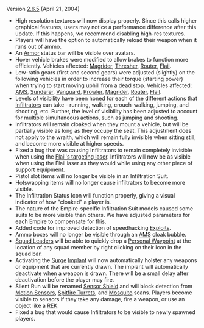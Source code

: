 Version [2.6.5](2.6.5.md) (April 21, 2004)

- High resolution textures will now display properly. Since this calls higher
  graphical features, users may notice a performance difference after this
  update. If this happens, we recommend disabling high-res textures.
- Players will have the option to automatically reload their weapon when it runs
  out of ammo.
- An [Armor](../armor/index.md) status bar will be visible over avatars.
- Hover vehicle brakes were modified to allow brakes to function more
  efficiently. Vehicles affected: [Magrider](../vehicles/Magrider.md),
  [Thresher](../vehicles/Thresher.md), [Router](../vehicles/Router.md),
  [Flail](../vehicles/Flail.md).
- Low-ratio gears (first and second gears) were adjusted (slightly) on the
  following vehicles in order to increase their torque (starting power) when
  trying to start moving uphill from a dead stop. Vehicles affected:
  [AMS](../vehicles/Advanced_Mobile_Station.md),
  [Sunderer](../vehicles/Sunderer.md), [Vanguard](../vehicles/Vanguard.md),
  [Prowler](../vehicles/Prowler.md), [Magrider](../vehicles/Magrider.md),
  [Router](../vehicles/Router.md), [Flail](../vehicles/Flail.md).
- Levels of visibility have been honed for each of the different actions that
  [Infiltrators](../armor/Infiltration_Suit.md) can take - running, walking,
  crouch-walking, jumping, and shooting, etc. Further, the level of visibility
  has been adjusted to account for multiple simultaneous actions, such as
  jumping and shooting.
- Infiltrators will remain cloaked when they mount a vehicle, but will be
  partially visible as long as they occupy the seat. This adjustment does not
  apply to the wraith, which will remain fully invisible when sitting still, and
  become more visible at higher speeds.
- Fixed a bug that was causing Infiltrators to remain completely invisible when
  using the [Flail's targeting laser](../weapons/Laze_Pointer.md). Infiltrators
  will now be as visible when using the Flail laser as they would while using
  any other piece of support equipment.
- Pistol slot items will no longer be visible in an Infiltration Suit.
- Hotswapping items will no longer cause infiltrators to become more visible.
- The Infiltration Status Icon will function properly, giving a visual indicator
  of how "cloaked" a player is.
- The nature of the Empire-specific Infiltration Suit models caused some suits
  to be more visible than others. We have adjusted parameters for each Empire to
  compensate for this.
- Added code for improved detection of speedhacking
  [Exploits](../terminology/Exploit.md).
- Ammo boxes will no longer be visible through an
  [AMS](../vehicles/Advanced_Mobile_Station.md) cloak bubble.
- [Squad Leaders](../terminology/Squad_Leader.md) will be able to quickly drop a
  [Personal Waypoint](../terminology/Personal_Waypoint.md) at the location of
  any squad member by right clicking on their icon in the squad bar.
- Activating the [Surge](../implants/Surge.md)
  [Implant](../implants/index.md) will now automatically holster any weapons
  or equipment that are currently drawn. The implant will automatically
  deactivate when a weapon is drawn. There will be a small delay after
  deactivation before the player may fire.
- Silent Run will be renamed [Sensor Shield](../implants/Sensor_Shield.md) and
  will block detection from
  [Motion Sensors](../weapons/Adaptive_Construction_Engine.md#motion-sensor-alarm),
  [Spitfire Turrets](../weapons/Adaptive_Construction_Engine.md#spitfire-turret),
  and [Mosquito](../vehicles/Mosquito.md) scans. Players become visible to
  sensors if they take any damage, fire a weapon, or use an object like a
  [REK](../weapons/Remote_Electronics_Kit.md).
- Fixed a bug that would cause Infiltrators to be visible to newly spawned
  players.

